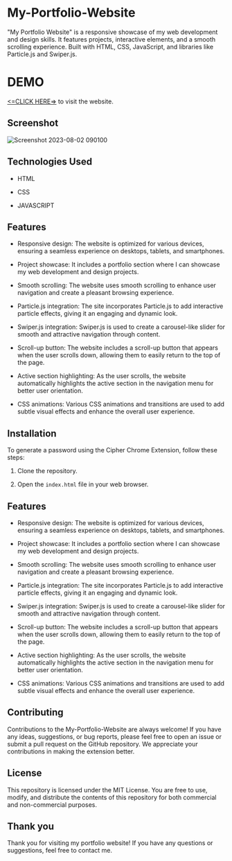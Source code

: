
# My-Portfolio-Website

"My Portfolio Website" is a responsive showcase of my web development and design skills. It features projects, interactive elements, and a smooth scrolling experience. Built with HTML, CSS, JavaScript, and libraries like Particle.js and Swiper.js.

# DEMO 
[<=CLICK HERE=>](https://ankit-nayak.netlify.app/) to visit the website.

## Screenshot

![Screenshot 2023-08-02 090100](https://github.com/AnkitNayak-eth/My-Portfolio-Website/assets/52006128/f8f219b3-77fd-4536-957f-ff021dad2f15)

## Technologies Used

- HTML

- CSS

- JAVASCRIPT
## Features


- Responsive design: The website is optimized for various devices, ensuring a seamless experience on desktops, tablets, and smartphones.

- Project showcase: It includes a portfolio section where I can showcase my web development and design projects.

- Smooth scrolling: The website uses smooth scrolling to enhance user navigation and create a pleasant browsing experience.

- Particle.js integration: The site incorporates Particle.js to add interactive particle effects, giving it an engaging and dynamic look.

- Swiper.js integration: Swiper.js is used to create a carousel-like slider for smooth and attractive navigation through content.

- Scroll-up button: The website includes a scroll-up button that appears when the user scrolls down, allowing them to easily return to the top of the page.

- Active section highlighting: As the user scrolls, the website automatically highlights the active section in the navigation menu for better user orientation.

- CSS animations: Various CSS animations and transitions are used to add subtle visual effects and enhance the overall user experience.


## Installation

To generate a password using the Cipher Chrome Extension, follow these steps:

1. Clone the repository.

2. Open the `index.html` file in your web browser.
## Features


- Responsive design: The website is optimized for various devices, ensuring a seamless experience on desktops, tablets, and smartphones.

- Project showcase: It includes a portfolio section where I can showcase my web development and design projects.

- Smooth scrolling: The website uses smooth scrolling to enhance user navigation and create a pleasant browsing experience.

- Particle.js integration: The site incorporates Particle.js to add interactive particle effects, giving it an engaging and dynamic look.

- Swiper.js integration: Swiper.js is used to create a carousel-like slider for smooth and attractive navigation through content.

- Scroll-up button: The website includes a scroll-up button that appears when the user scrolls down, allowing them to easily return to the top of the page.

- Active section highlighting: As the user scrolls, the website automatically highlights the active section in the navigation menu for better user orientation.

- CSS animations: Various CSS animations and transitions are used to add subtle visual effects and enhance the overall user experience.


## Contributing

Contributions to the My-Portfolio-Website are always welcome! If you have any ideas, suggestions, or bug reports, please feel free to open an issue or submit a pull request on the GitHub repository. We appreciate your contributions in making the extension better.
## License

This repository is licensed under the MIT License. You are free to use, modify, and distribute the contents of this repository for both commercial and non-commercial purposes.
## Thank you

Thank you for visiting my portfolio website! If you have any questions or suggestions, feel free to contact me.

